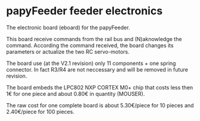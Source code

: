 # papyFeeder feeder electronics

The electronic board (eboard) for the papyFeeder.

This board receive commands from the rail bus and (N)aknowledge the command. According the command received, the board changes its parameters or actualize the two RC servo-motors.

The board use (at the V2.1 revision) only 11 components + one spring connector.
In fact R3/R4 are not neccessary and will be removed in future revision.

The board embeds the LPC802 NXP CORTEX M0+ chip that costs less then 1€ for one piece and about 0.80€ in quantity (MOUSER).

The raw cost for one complete board is about 5.30€/piece for 10 pieces and 2.40€/piece for 100 pieces.


